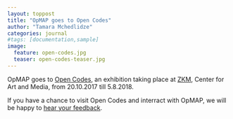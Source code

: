 ```yaml
---
layout: toppost
title: "OpMAP goes to Open Codes"
author: "Tamara Mchedlidze"
categories: journal
#tags: [documentation,sample]
image:
  feature: open-codes.jpg
  teaser: open-codes-teaser.jpg
---
```


OpMAP goes to [Open Codes](https://open-codes.zkm.de/de/werk/opinionmap-what-should-one-eat-institut-fuer-theoretische-informatik-kit-debatelab), an exhibition taking place at [ZKM](http://zkm.de/en), Center for Art and Media, from 20.10.2017 till 5.8.2018. 

If you have a chance to visit Open Codes and interract with OpMAP, we will be happy to [hear your feedback](mailto:opinionspacemap@gmail.com).

